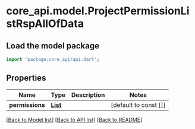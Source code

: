 # core_api.model.ProjectPermissionListRspAllOfData

## Load the model package
```dart
import 'package:core_api/api.dart';
```

## Properties
Name | Type | Description | Notes
------------ | ------------- | ------------- | -------------
**permissions** | [**List<ProjectPermission>**](ProjectPermission.md) |  | [default to const []]

[[Back to Model list]](../README.md#documentation-for-models) [[Back to API list]](../README.md#documentation-for-api-endpoints) [[Back to README]](../README.md)


